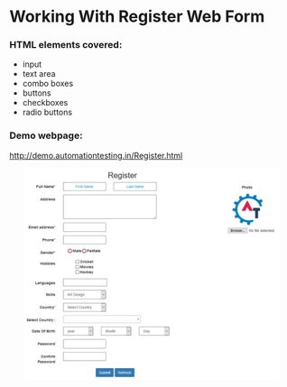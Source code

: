 # Working With Register Web Form

### HTML elements covered:
- input
- text area
- combo boxes
- buttons
- checkboxes
- radio buttons

### Demo webpage:
http://demo.automationtesting.in/Register.html

<div align="center"> 
<img width="90%" height="90%" src="https://github.com/ikostan/SELENIUM_WEBDRIVER_WORKING_WITH_ELEMENTS/blob/master/simple_register_web_form/img/demo_form.JPG" hspace="20">
</div>



